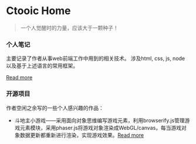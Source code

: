 # Ctooic Home

>一个人觉醒时的力量，应该大于一颗种子！

### 个人笔记

主要记录了作者从事web前端工作中用到的相关技术。
涉及html, css, js, node 以及基于上述语言的常用框架。

[Read more](https://ctoo88.github.io/blog)

### 开源项目

作者空闲之余写的一些个人感兴趣的作品：

* 斗地主小游戏——采用面向对象思维编写游戏元素，利用browserify.js管理游戏元素模块，采用phaser.js将游戏对象渲染成WebGL/canvas，每当游戏对象数据更新都重新进行渲染，实现游戏效果。[Read more](https://ctoo88.github.io/ddz)
